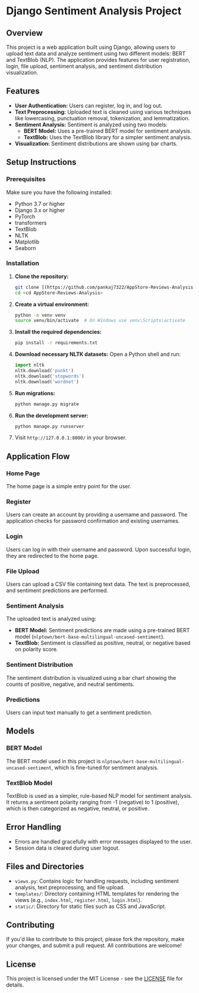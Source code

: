 # Django Sentiment Analysis Project

## Overview
This project is a web application built using Django, allowing users to upload text data and analyze sentiment using two different models: BERT and TextBlob (NLP). The application provides features for user registration, login, file upload, sentiment analysis, and sentiment distribution visualization.

## Features
- **User Authentication:** Users can register, log in, and log out.
- **Text Preprocessing:** Uploaded text is cleaned using various techniques like lowercasing, punctuation removal, tokenization, and lemmatization.
- **Sentiment Analysis:** Sentiment is analyzed using two models:
  - **BERT Model:** Uses a pre-trained BERT model for sentiment analysis.
  - **TextBlob:** Uses the TextBlob library for a simpler sentiment analysis.
- **Visualization:** Sentiment distributions are shown using bar charts.

## Setup Instructions

### Prerequisites
Make sure you have the following installed:
- Python 3.7 or higher
- Django 3.x or higher
- PyTorch
- transformers
- TextBlob
- NLTK
- Matplotlib
- Seaborn

### Installation
1. **Clone the repository:**
    ```bash
    git clone [(https://github.com/pankaj7322/AppStore-Reviews-Analysis.git)](https://github.com/pankaj7322/AppStore-Reviews-Analysis.git)
    cd <cd AppStore-Reviews-Analysis>
    ```

2. **Create a virtual environment:**
    ```bash
    python -m venv venv
    source venv/bin/activate  # On Windows use venv\Scripts\activate
    ```

3. **Install the required dependencies:**
    ```bash
    pip install -r requirements.txt
    ```

4. **Download necessary NLTK datasets:**
    Open a Python shell and run:
    ```python
    import nltk
    nltk.download('punkt')
    nltk.download('stopwords')
    nltk.download('wordnet')
    ```

5. **Run migrations:**
    ```bash
    python manage.py migrate
    ```

6. **Run the development server:**
    ```bash
    python manage.py runserver
    ```

7. Visit `http://127.0.0.1:8000/` in your browser.

## Application Flow

### Home Page
The home page is a simple entry point for the user.

### Register
Users can create an account by providing a username and password. The application checks for password confirmation and existing usernames.

### Login
Users can log in with their username and password. Upon successful login, they are redirected to the home page.

### File Upload
Users can upload a CSV file containing text data. The text is preprocessed, and sentiment predictions are performed.

### Sentiment Analysis
The uploaded text is analyzed using:
- **BERT Model:** Sentiment predictions are made using a pre-trained BERT model (`nlptown/bert-base-multilingual-uncased-sentiment`).
- **TextBlob:** Sentiment is classified as positive, neutral, or negative based on polarity score.

### Sentiment Distribution
The sentiment distribution is visualized using a bar chart showing the counts of positive, negative, and neutral sentiments.

### Predictions
Users can input text manually to get a sentiment prediction.

## Models
### BERT Model
The BERT model used in this project is `nlptown/bert-base-multilingual-uncased-sentiment`, which is fine-tuned for sentiment analysis.

### TextBlob Model
TextBlob is used as a simpler, rule-based NLP model for sentiment analysis. It returns a sentiment polarity ranging from -1 (negative) to 1 (positive), which is then categorized as negative, neutral, or positive.

## Error Handling
- Errors are handled gracefully with error messages displayed to the user.
- Session data is cleared during user logout.

## Files and Directories
- `views.py`: Contains logic for handling requests, including sentiment analysis, text preprocessing, and file upload.
- `templates/`: Directory containing HTML templates for rendering the views (e.g., `index.html`, `register.html`, `login.html`).
- `static/`: Directory for static files such as CSS and JavaScript.

## Contributing
If you'd like to contribute to this project, please fork the repository, make your changes, and submit a pull request. All contributions are welcome!

## License
This project is licensed under the MIT License - see the [LICENSE](LICENSE) file for details.
